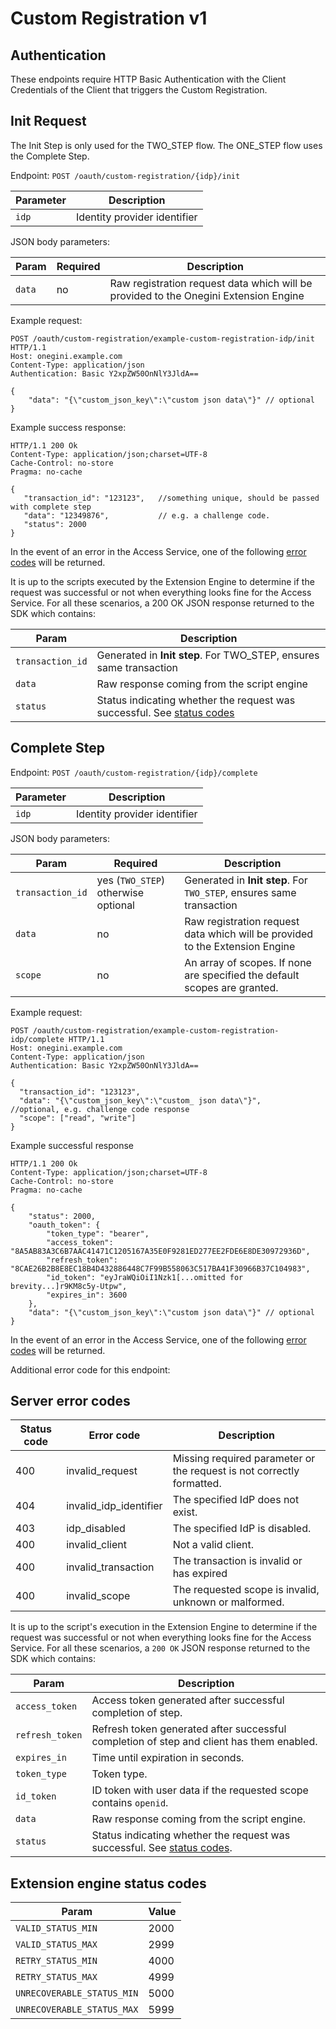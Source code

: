 # Custom Registration v1

## Authentication

These endpoints require HTTP Basic Authentication with the Client Credentials of the Client that
triggers the Custom Registration.

## Init Request

The Init Step is only used for the TWO_STEP flow. The ONE_STEP flow uses the Complete Step.

Endpoint: `POST /oauth/custom-registration/{idp}/init`

| Parameter | Description                  |
|-----------|------------------------------|
| `idp`     | Identity provider identifier |

JSON body parameters:

| Param   | Required  | Description                                                                          |
|---------|-----------|--------------------------------------------------------------------------------------|
| `data`  | no        | Raw registration request data which will be provided to the Onegini Extension Engine |

Example request:

```http
POST /oauth/custom-registration/example-custom-registration-idp/init HTTP/1.1
Host: onegini.example.com
Content-Type: application/json
Authentication: Basic Y2xpZW50OnNlY3JldA==

{
    "data": "{\"custom_json_key\":\"custom json data\"}" // optional
}
```

Example success response:

```http
HTTP/1.1 200 Ok
Content-Type: application/json;charset=UTF-8
Cache-Control: no-store
Pragma: no-cache

{
   "transaction_id": "123123",   //something unique, should be passed with complete step
   "data": "12349876",           // e.g. a challenge code.
   "status": 2000
}
```

In the event of an error in the Access Service, one of the following [error codes](#server-error-codes) will be returned.

It is up to the scripts executed by the Extension Engine to determine if the request was successful or not when everything looks fine for
the Access Service. For all these scenarios, a 200 OK JSON response returned to the SDK which contains:

| Param            | Description                                                                                              |
|------------------|----------------------------------------------------------------------------------------------------------|
| `transaction_id` | Generated in **Init step**. For TWO_STEP, ensures same transaction                                       |
| `data`           | Raw response coming from the script engine                                                               |
| `status`         | Status indicating whether the request was successful. See [status codes](#extension-engine-status-codes) |

## Complete Step

Endpoint: `POST /oauth/custom-registration/{idp}/complete`

| Parameter | Description                  |
|-----------|------------------------------|
| `idp`     | Identity provider identifier |

JSON body parameters:

| Param            | Required                                | Description                                                                        |
|------------------|-----------------------------------------|------------------------------------------------------------------------------------|
| `transaction_id` | yes (`TWO_STEP`) otherwise optional     | Generated in **Init step**. For `TWO_STEP`, ensures same transaction               |
| `data`           | no                                      | Raw registration request data which will be provided to the Extension Engine       |
| `scope`          | no                                      | An array of scopes. If none are specified the default scopes are granted.          |

Example request:

```http
POST /oauth/custom-registration/example-custom-registration-idp/complete HTTP/1.1
Host: onegini.example.com
Content-Type: application/json
Authentication: Basic Y2xpZW50OnNlY3JldA==

{
  "transaction_id": "123123",
  "data": "{\"custom_json_key\":\"custom_ json data\"}",      //optional, e.g. challenge code response
  "scope": ["read", "write"]
}
```

Example successful response

```http
HTTP/1.1 200 Ok
Content-Type: application/json;charset=UTF-8
Cache-Control: no-store
Pragma: no-cache

{
    "status": 2000,
    "oauth_token": {
        "token_type": "bearer",
        "access_token": "8A5AB83A3C6B7AAC41471C1205167A35E0F9281ED277EE2FDE6E8DE30972936D",
        "refresh_token": "8CAE26B2B8E8EC18B4D432886448C7F99B558063C517BA41F30966B37C104983",
        "id_token": "eyJraWQiOiI1Nzk1[...omitted for brevity...]r9KM8c5y-Utpw",
        "expires_in": 3600
    },
    "data": "{\"custom_json_key\":\"custom json data\"}" // optional
}
```

In the event of an error in the Access Service, one of the following [error codes](#server-error-codes) will be returned.

Additional error code for this endpoint:

## Server error codes

| Status code | Error code             | Description                                                           |
|-------------|------------------------|-----------------------------------------------------------------------|
| 400         | invalid_request        | Missing required parameter or the request is not correctly formatted. |
| 404         | invalid_idp_identifier | The specified IdP does not exist.                                     |
| 403         | idp_disabled           | The specified IdP is disabled.                                        |
| 400         | invalid_client         | Not a valid client.                                                   |
| 400         | invalid_transaction    | The transaction is invalid or has expired                             |
| 400         | invalid_scope          | The requested scope is invalid, unknown or malformed.                 |

It is up to the script's execution in the Extension Engine to determine if the request was successful or not when everything looks fine for
the Access Service. For all these scenarios, a `200 OK` JSON response returned to the SDK which contains:

| Param                     | Description                                                                                               |
|---------------------------|-----------------------------------------------------------------------------------------------------------|
| `access_token`            | Access token generated after successful completion of step.                                               |
| `refresh_token`           | Refresh token generated after successful completion of step and client has them enabled.                  |
| `expires_in`              | Time until expiration in seconds.                                                                         |
| `token_type`              | Token type.                                                                                               |
| `id_token`                | ID token with user data if the requested scope contains `openid`.                                         |
| `data`                    | Raw response coming from the script engine.                                                               |
| `status`                  | Status indicating whether the request was successful. See [status codes](#extension-engine-status-codes). |

## Extension engine status codes

| Param                        | Value  |
|------------------------------|--------|
| `VALID_STATUS_MIN`           | 2000   |
| `VALID_STATUS_MAX`           | 2999   |
| `RETRY_STATUS_MIN`           | 4000   |
| `RETRY_STATUS_MAX`           | 4999   |
| `UNRECOVERABLE_STATUS_MIN`   | 5000   |
| `UNRECOVERABLE_STATUS_MAX`   | 5999   |
